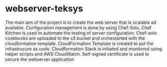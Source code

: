 # webserver-teksys
The main aim of the project is to create the web server that is scalable ad available.
Configuration management is done by using Chef-Solo, Chef Kitchen is used to automate the testing of server configuration. 
Chef-solo cookbooks are uploaded to the s3 bucket and orchestarted with the cloudformation template.
CloudFormation Template is created to put the infrastrucure as code.
Cloudformation Stack is initiated and monitored using helper scripts and AWS CloudWatch.
Self-signed certificate is used to secure the webserver application
